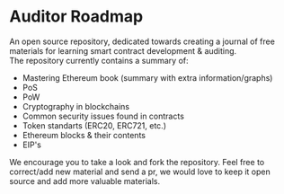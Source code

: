 # Auditor Roadmap
An open source repository, dedicated towards creating a journal of free materials for learning smart contract development & auditing.
</br>
The repository currently contains a summary of:

- Mastering Ethereum book (summary with extra information/graphs)
- PoS
- PoW
- Cryptography in blockchains
- Common security issues found in contracts
- Token standarts (ERC20, ERC721, etc.)
- Ethereum blocks & their contents
- EIP's

We encourage you to take a look and fork the repository. Feel free to correct/add new material and send a pr, we would love to keep it open source and add more valuable materials.
